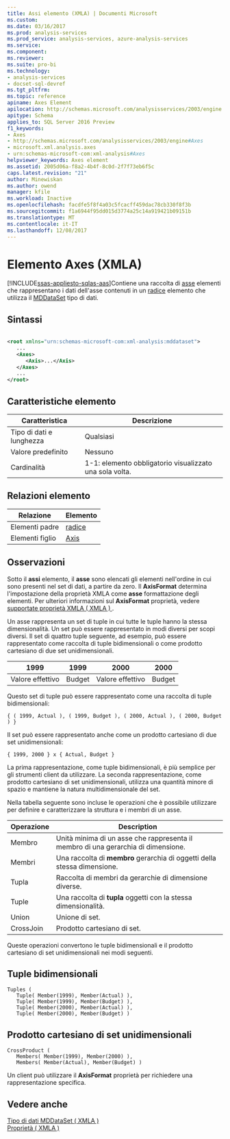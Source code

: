 ```yaml
---
title: Assi elemento (XMLA) | Documenti Microsoft
ms.custom: 
ms.date: 03/16/2017
ms.prod: analysis-services
ms.prod_service: analysis-services, azure-analysis-services
ms.service: 
ms.component: 
ms.reviewer: 
ms.suite: pro-bi
ms.technology:
- analysis-services
- docset-sql-devref
ms.tgt_pltfrm: 
ms.topic: reference
apiname: Axes Element
apilocation: http://schemas.microsoft.com/analysisservices/2003/engine
apitype: Schema
applies_to: SQL Server 2016 Preview
f1_keywords:
- Axes
- http://schemas.microsoft.com/analysisservices/2003/engine#Axes
- microsoft.xml.analysis.axes
- urn:schemas-microsoft-com:xml-analysis#Axes
helpviewer_keywords: Axes element
ms.assetid: 2005d06a-f8a2-4b4f-8c0d-2f7f73eb6f5c
caps.latest.revision: "21"
author: Minewiskan
ms.author: owend
manager: kfile
ms.workload: Inactive
ms.openlocfilehash: facdfe5f8f4a03c5fcacff459dac78cb330f8f3b
ms.sourcegitcommit: f1a6944f95dd015d3774a25c14a919421b09151b
ms.translationtype: MT
ms.contentlocale: it-IT
ms.lasthandoff: 12/08/2017
---
```

# <a name="axes-element-xmla"></a>Elemento Axes (XMLA)
[!INCLUDE[ssas-appliesto-sqlas-aas](../../../includes/ssas-appliesto-sqlas-aas.md)]Contiene una raccolta di [asse](../../../analysis-services/xmla/xml-elements-properties/axis-element-xmla.md) elementi che rappresentano i dati dell'asse contenuti in un [radice](../../../analysis-services/xmla/xml-elements-properties/root-element-xmla.md) elemento che utilizza il [MDDataSet](../../../analysis-services/xmla/xml-data-types/mddataset-data-type-xmla.md) tipo di dati.  
  
## <a name="syntax"></a>Sintassi  
  
```xml  
  
<root xmlns="urn:schemas-microsoft-com:xml-analysis:mddataset">  
   ...  
   <Axes>  
      <Axis>...</Axis>  
   </Axes>  
   ...  
</root>  
```  
  
## <a name="element-characteristics"></a>Caratteristiche elemento  
  
|Caratteristica|Descrizione|  
|--------------------|-----------------|  
|Tipo di dati e lunghezza|Qualsiasi|  
|Valore predefinito|Nessuno|  
|Cardinalità|1-1: elemento obbligatorio visualizzato una sola volta.|  
  
## <a name="element-relationships"></a>Relazioni elemento  
  
|Relazione|Elemento|  
|------------------|-------------|  
|Elementi padre|[radice](../../../analysis-services/xmla/xml-elements-properties/root-element-xmla.md)|  
|Elementi figlio|[Axis](../../../analysis-services/xmla/xml-elements-properties/axis-element-xmla.md)|  
  
## <a name="remarks"></a>Osservazioni  
 Sotto il **assi** elemento, il **asse** sono elencati gli elementi nell'ordine in cui sono presenti nel set di dati, a partire da zero. Il **AxisFormat** determina l'impostazione della proprietà XMLA come **asse** formattazione degli elementi. Per ulteriori informazioni sul **AxisFormat** proprietà, vedere [supportate proprietà XMLA &#40; XMLA &#41; ](../../../analysis-services/xmla/xml-elements-properties/propertylist-element-supported-xmla-properties.md).  
  
 Un asse rappresenta un set di tuple in cui tutte le tuple hanno la stessa dimensionalità. Un set può essere rappresentato in modi diversi per scopi diversi. Il set di quattro tuple seguente, ad esempio, può essere rappresentato come raccolta di tuple bidimensionali o come prodotto cartesiano di due set unidimensionali.  
  
|1999|1999|2000|2000|  
|----------|----------|----------|----------|  
|Valore effettivo|Budget|Valore effettivo|Budget|  
  
 Questo set di tuple può essere rappresentato come una raccolta di tuple bidimensionali:  
  
```  
{ ( 1999, Actual ), ( 1999, Budget ), ( 2000, Actual ), ( 2000, Budget ) }  
```  
  
 Il set può essere rappresentato anche come un prodotto cartesiano di due set unidimensionali:  
  
```  
{ 1999, 2000 } x { Actual, Budget }  
```  
  
 La prima rappresentazione, come tuple bidimensionali, è più semplice per gli strumenti client da utilizzare. La seconda rappresentazione, come prodotto cartesiano di set unidimensionali, utilizza una quantità minore di spazio e mantiene la natura multidimensionale del set.  
  
 Nella tabella seguente sono incluse le operazioni che è possibile utilizzare per definire e caratterizzare la struttura e i membri di un asse.  
  
|Operazione|Description|  
|---------------|-----------------|  
|Membro|Unità minima di un asse che rappresenta il membro di una gerarchia di dimensione.|  
|Membri|Una raccolta di **membro** gerarchia di oggetti della stessa dimensione.|  
|Tupla|Raccolta di membri da gerarchie di dimensione diverse.|  
|Tuple|Una raccolta di **tupla** oggetti con la stessa dimensionalità.|  
|Union|Unione di set.|  
|CrossJoin|Prodotto cartesiano di set.|  
  
 Queste operazioni convertono le tuple bidimensionali e il prodotto cartesiano di set unidimensionali nei modi seguenti.  
  
## <a name="two-dimensional-tuples"></a>Tuple bidimensionali  
  
```  
Tuples (  
   Tuple( Member(1999), Member(Actual) ),  
   Tuple( Member(1999), Member(Budget) ),  
   Tuple( Member(2000), Member(Actual) ),  
   Tuple( Member(2000), Member(Budget) )  
```  
  
## <a name="cartesian-product-of-one-dimensional-sets"></a>Prodotto cartesiano di set unidimensionali  
  
```  
CrossProduct (  
   Members( Member(1999), Member(2000) ),  
   Members( Member(Actual), Member(Budget) )  
```  
  
 Un client può utilizzare il **AxisFormat** proprietà per richiedere una rappresentazione specifica.  
  
## <a name="see-also"></a>Vedere anche  
 [Tipo di dati MDDataSet &#40; XMLA &#41;](../../../analysis-services/xmla/xml-data-types/mddataset-data-type-xmla.md)   
 [Proprietà &#40; XMLA &#41;](../../../analysis-services/xmla/xml-elements-properties/xml-elements-properties.md)  
  
  

